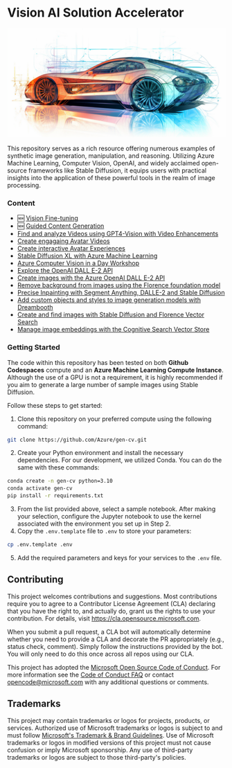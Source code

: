 # Vision AI Solution Accelerator

<img src="./media/gen-cv.png" alt="drawing" style="width:1200px;"/>

This repository serves as a rich resource offering numerous examples of synthetic image generation, manipulation, and reasoning. Utilizing Azure Machine Learning, Computer Vision, OpenAI, and widely acclaimed open-source frameworks like Stable Diffusion, it equips users with practical insights into the application of these powerful tools in the realm of image processing.

### Content

- 🆕 [Vision Fine-tuning](vision-fine-tuning/README.md)
- 🆕 [Guided Content Generation](guided-content-generation/README.md)
- [Find and analyze Videos using GPT4-Vision with Video Enhancements](video/README.md)
- [Create engagaing Avatar Videos](avatar/video/README.md)
- [Create interactive Avatar Experiences](avatar/interactive/readme.md)
- [Stable Diffusion XL with Azure Machine Learning](sdxl-azureml/sdxl-on-azureml.ipynb)
- [Azure Computer Vision in a Day Workshop](azure_computer_vision_workshop/README.md)
- [Explore the OpenAI DALL E-2 API](dalle2-api/DALLE2-api-intro.ipynb)
- [Create images with the Azure OpenAI DALL E-2 API](dalle2-api/Florence-AOAI-DALLE2.ipynb)
- [Remove background from images using the Florence foundation model](dalle2-api/Remove-background.ipynb)
- [Precise Inpainting with Segment Anything, DALLE-2 and Stable Diffusion](dalle2-api/DALLE2-Segment-Anything-edits.ipynb)
- [Add custom objects and styles to image generation models with Dreambooth](generation-finetuning/README.md)
- [Create and find images with Stable Diffusion and Florence Vector Search](image-embeddings/generate-and-search-images.ipynb)
- [Manage image embeddings with the Cognitive Search Vector Store](image-embeddings/image-search-embeddings.ipynb)

### Getting Started
The code within this repository has been tested on both __Github Codespaces__ compute and an __Azure Machine Learning Compute Instance__. Although the use of a GPU is not a requirement, it is highly recommended if you aim to generate a large number of sample images using Stable Diffusion.

Follow these steps to get started:

1.  Clone this repository on your preferred compute using the following command:  
```bash
git clone https://github.com/Azure/gen-cv.git
```

2. Create your Python environment and install the necessary dependencies. For our development, we utilized Conda. You can do the same with these commands:

```bash
conda create -n gen-cv python=3.10
conda activate gen-cv
pip install -r requirements.txt
```

3. From the list provided above, select a sample notebook. After making your selection, configure the Jupyter notebook to use the kernel associated with the environment you set up in Step 2.
4. Copy the `.env.template` file to `.env` to store your parameters:
```bash
cp .env.template .env
```
5. Add the required parameters and keys for your services to the `.env` file.

## Contributing

This project welcomes contributions and suggestions.  Most contributions require you to agree to a
Contributor License Agreement (CLA) declaring that you have the right to, and actually do, grant us
the rights to use your contribution. For details, visit https://cla.opensource.microsoft.com.

When you submit a pull request, a CLA bot will automatically determine whether you need to provide
a CLA and decorate the PR appropriately (e.g., status check, comment). Simply follow the instructions
provided by the bot. You will only need to do this once across all repos using our CLA.

This project has adopted the [Microsoft Open Source Code of Conduct](https://opensource.microsoft.com/codeofconduct/).
For more information see the [Code of Conduct FAQ](https://opensource.microsoft.com/codeofconduct/faq/) or
contact [opencode@microsoft.com](mailto:opencode@microsoft.com) with any additional questions or comments.

## Trademarks

This project may contain trademarks or logos for projects, products, or services. Authorized use of Microsoft 
trademarks or logos is subject to and must follow 
[Microsoft's Trademark & Brand Guidelines](https://www.microsoft.com/en-us/legal/intellectualproperty/trademarks/usage/general).
Use of Microsoft trademarks or logos in modified versions of this project must not cause confusion or imply Microsoft sponsorship.
Any use of third-party trademarks or logos are subject to those third-party's policies.
